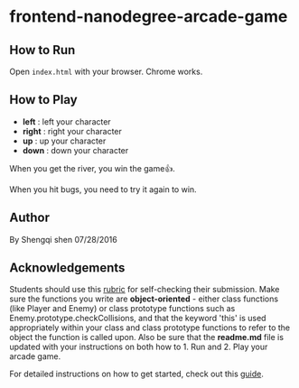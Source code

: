 # **frontend-nanodegree-arcade-game**

## How to Run
Open `index.html` with your browser. Chrome works.
## How to Play
 - **left**  : left your character
 - **right** : right your character
 - **up**    : up your character
 - **down**  : down your character

When you get the river, you win the game:+1:.

When you hit bugs, you need to try it again to win.
## Author
By Shengqi shen  07/28/2016
## Acknowledgements
Students should use this [rubric](https://review.udacity.com/#!/projects/2696458597/rubric) for self-checking their submission. Make sure the functions you write are **object-oriented** - either class functions (like Player and Enemy) or class prototype functions such as Enemy.prototype.checkCollisions, and that the keyword 'this' is used appropriately within your class and class prototype functions to refer to the object the function is called upon. Also be sure that the **readme.md** file is updated with your instructions on both how to 1. Run and 2. Play your arcade game.

For detailed instructions on how to get started, check out this [guide](https://docs.google.com/document/d/1v01aScPjSWCCWQLIpFqvg3-vXLH2e8_SZQKC8jNO0Dc/pub?embedded=true).
